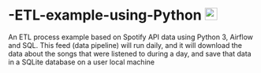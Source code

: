 # -ETL-example-using-Python  <img src="https://user-images.githubusercontent.com/79590470/223873551-79ac13c5-9bcf-4c8f-9b80-5fafa0760212.png" height=25>
 An ETL process example based on Spotify API data using Python 3, Airflow and SQL. This feed (data pipeline) will run daily, and it will download the data about the songs that were listened to during a day, and save that data in a SQLite database on a user local machine

